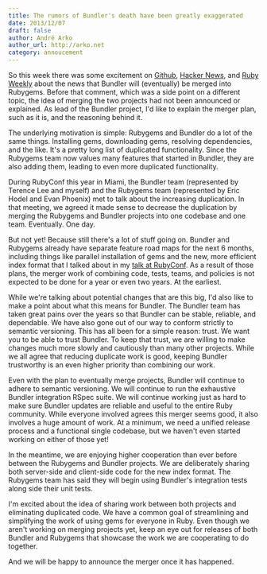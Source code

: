 ```yaml
---
title: The rumors of Bundler's death have been greatly exaggerated
date: 2013/12/07
draft: false
author: André Arko
author_url: http://arko.net
category: annoucement
---
```


So this week there was some excitement on [Github](#), [Hacker News](#), and [Ruby Weekly](#) about the news that Bundler will (eventually) be merged into Rubygems. Before that comment, which was a side point on a different topic, the idea of merging the two projects had not been announced or explained. As lead of the Bundler project, I'd like to explain the merger plan, such as it is, and the reasoning behind it.

The underlying motivation is simple: Rubygems and Bundler do a lot of the same things. Installing gems, downloading gems, resolving dependencies, and the like. It's a pretty long list of duplicated functionality. Since the Rubygems team now values many features that started in Bundler, they are also adding them, leading to even more duplicated functionality.

During RubyConf this year in Miami, the Bundler team (represented by Terence Lee and myself) and the Rubygems team (represented by Eric Hodel and Evan Phoenix) met to talk about the increasing duplication. In that meeting, we agreed it made sense to decrease the duplication by merging the Rubygems and Bundler projects into one codebase and one team. Eventually. One day.

But not yet! Because still there's a lot of stuff going on. Bundler and Rubygems already have separate feature road maps for the next 6 months, including things like parallel installation of gems and the new, more efficient index format that I talked about in my [talk at RubyConf](#). As a result of those plans, the merger work of combining code, tests, teams, and policies is not expected to be done for a year or even two years. At the earliest.

While we're talking about potential changes that are this big, I'd also like to make a point about what this means for Bundler. The Bundler team has taken great pains over the years so that Bundler can be stable, reliable, and dependable. We have also gone out of our way to conform strictly to semantic versioning. This has all been for a simple reason: trust. We want you to be able to trust Bundler. To keep that trust, we are willing to make changes much more slowly and cautiously than many other projects. While we all agree that reducing duplicate work is good, keeping Bundler trustworthy is an even higher priority than combining our work.

Even with the plan to eventually merge projects, Bundler will continue to adhere to semantic versioning. We will continue to run the exhaustive Bundler integration RSpec suite. We will continue working just as hard to make sure Bundler updates are reliable and useful to the entire Ruby community. While everyone involved agrees this merger seems good, it also involves a huge amount of work. At a minimum, we need a unified release process and a functional single codebase, but we haven't even started working on either of those yet!

In the meantime, we are enjoying higher cooperation than ever before between the Rubygems and Bundler projects. We are deliberately sharing both server-side and client-side code for the new index format. The Rubygems team has said they will begin using Bundler's integration tests along side their unit tests.

I'm excited about the idea of sharing work between both projects and eliminating duplicated code. We have a common goal of streamlining and simplifying the work of using gems for everyone in Ruby. Even though we aren't working on merging projects yet, keep an eye out for releases of both Bundler and Rubygems that showcase the work we are cooperating to do together.

And we will be happy to announce the merger once it has happened.